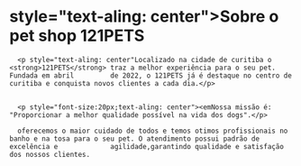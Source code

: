 <!DOCTYPE html>
<html lang-"pt-br">
  <head>
      <meta charset="UTF-8">
      <title>121PETS</title>
  </head>
  
  <body>
      <h1> style="text-aling: center">Sobre o pet shop 121PETS</h1>

      <p style="text-aling: center"Localizado na cidade de curitiba o <strong>121PETS</strong> traz a melhor experiência para o seu pet. Fundada em abril         de 2022, o 121PETS já é destaque no centro de curitiba e conquista novos clientes a cada dia.</p>
  

      <p style="font-size:20px;text-aling: center"><emNossa missão é: "Proporcionar a melhor qualidade possível na vida dos dogs".</p>
      
      oferecemos o maior cuidado de todos e temos otimos profissionais no banho e na tosa para o seu pet. O atendimento possui padrão de excelência e             agilidade,garantindo qualidade e satisfação dos nossos clientes.
